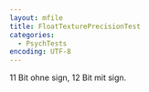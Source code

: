 ```yaml
---
layout: mfile
title: FloatTexturePrecisionTest
categories:
  - PsychTests
encoding: UTF-8
---
```


11 Bit ohne sign, 12 Bit mit sign.